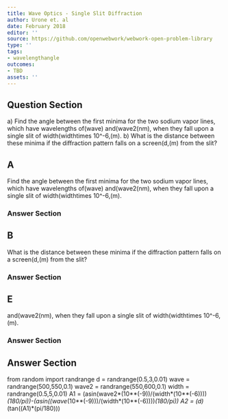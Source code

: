 ```yaml
---
title: Wave Optics - Single Slit Diffraction
author: Urone et. al
date: February 2018
editor: ''
source: https://github.com/openwebwork/webwork-open-problem-library
type: ''
tags:
- wavelengthangle
outcomes:
- TBD
assets: ''
---
```


## Question Section 

a) Find the angle between the first minima for the two sodium vapor lines, which have wavelengths of(wave) and(wave2(nm), when they fall upon a single slit of width(widthtimes 10^-6,(m).
b) What is the distance between these minima if the diffraction pattern falls on a screen(d,(m) from the slit?

## A
Find the angle between the first minima for the two sodium vapor lines, which have wavelengths of(wave) and(wave2(nm), when they fall upon a single slit of width(widthtimes 10^-6,(m).
### Answer Section
## B
What is the distance between these minima if the diffraction pattern falls on a screen(d,(m) from the slit?
### Answer Section
## E
and(wave2(nm), when they fall upon a single slit of width(widthtimes 10^-6,(m).
### Answer Section


## Answer Section

from random import randrange
d = randrange(0.5,3,0.01)
wave = randrange(500,550,0.1)
wave2 = randrange(550,600,0.1)
width = randrange(0.5,5,0.01)
A1 = (asin(wave2*(10**(-9))/(width*(10**(-6))))*(180/pi))-(asin((wave*(10**(-9)))/(width*(10**(-6))))*(180/pi))
A2 = (d)*(tan((A1)*(pi/180)))